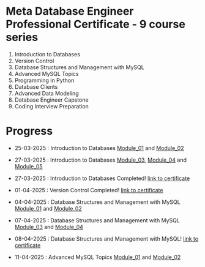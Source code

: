 # Meta Database Engineer Professional Certificate - 9 course series
1. Introduction to Databases
2. Version Control
3. Database Structures and Management with MySQL
4. Advanced MySQL Topics
5. Programming in Python
6. Database Clients
7. Advanced Data Modeling
8. Database Engineer Capstone
9. Coding Interview Preparation


# Progress

- 25-03-2025 : Introduction to Databases [Module_01](Introduction_to_Databases/Module_01/README.md) and [Module_02](Introduction_to_Databases/Module_02/README.md)
- 27-03-2025 : Introduction to Databases [Module_03](Introduction_to_Databases/Module_03/README.md), [Module_04](Introduction_to_Databases/Module_04/README.md) and [Module_05](Introduction_to_Databases/Module_05/README.md)
- 27-03-2025 : Introduction to Databases Completed! [link to certificate](https://coursera.org/share/10896aab25afc994b9610a78f0c0df3f)
- 01-04-2025 : Version Control Completed! [link to certificate](https://coursera.org/share/a592741620bcd457a4d46f3479cc1958)
- 04-04-2025 : Database Structures and Management with MySQL [Module_01](Database_Structures_and_Management_with_MySQL/Module_01/README.md) and [Module_02](Database_Structures_and_Management_with_MySQL/Module_02/README.md)
- 07-04-2025 : Database Structures and Management with MySQL [Module_03](Database_Structures_and_Management_with_MySQL/Module_03/README.md) and [Module_04](Database_Structures_and_Management_with_MySQL/Module_04/lab_exercise_01.sql)
- 08-04-2025 : Database Structures and Management with MySQL! [link to certificate](https://coursera.org/share/0516993c9d5731d603277d0581aab2ff)

- 11-04-2025 : Advanced MySQL Topics [Module_01](Advanced_SQL/Module_01/README.md) and [Module_02](Advanced_SQL/Module_02/README.md)

